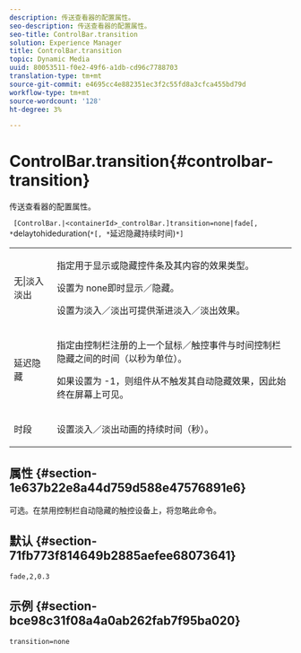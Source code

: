 ```yaml
---
description: 传送查看器的配置属性。
seo-description: 传送查看器的配置属性。
seo-title: ControlBar.transition
solution: Experience Manager
title: ControlBar.transition
topic: Dynamic Media
uuid: 80053511-f0e2-49f6-a1db-cd96c7788703
translation-type: tm+mt
source-git-commit: e4695cc4e882351ec3f2c55fd8a3cfca455bd79d
workflow-type: tm+mt
source-wordcount: '128'
ht-degree: 3%

---
```



# ControlBar.transition{#controlbar-transition}

传送查看器的配置属性。

` [ControlBar.|<containerId>_controlBar.]transition=none|fade[, *`delaytohideduration(`*[, *`延迟隐藏持续时间)`*]`

<table id="table_441553CD34C94A58A9D7CBF772DEDDB6"> 
 <tbody> 
  <tr> 
   <td colname="col1"> <p> <span class="codeph"> 无|淡入淡出</span> </p> </td> 
   <td colname="col2"> <p> 指定用于显示或隐藏控件条及其内容的效果类型。 </p> <p>设置为<span class="codeph"> none</span>即时显示／隐藏。 </p> <p>设置为<span class="codeph">淡入／淡出</span>可提供渐进淡入／淡出效果。 </p> </td> 
  </tr> 
  <tr> 
   <td colname="col1"> <p><span class="codeph"><span class="varname"> 延迟隐藏</span></span> </p> </td> 
   <td colname="col2"> <p> 指定由控制栏注册的上一个鼠标／触控事件与时间控制栏隐藏之间的时间（以秒为单位）。 </p> <p>如果设置为<span class="codeph"> -1</span>，则组件从不触发其自动隐藏效果，因此始终在屏幕上可见。 </p> </td> 
  </tr> 
  <tr> 
   <td colname="col1"> <p><span class="codeph"><span class="varname"> 时段</span></span> </p> </td> 
   <td colname="col2"> <p> 设置淡入／淡出动画的持续时间（秒）。 </p> </td> 
  </tr> 
 </tbody> 
</table>

## 属性 {#section-1e637b22e8a44d759d588e47576891e6}

可选。在禁用控制栏自动隐藏的触控设备上，将忽略此命令。

## 默认 {#section-71fb773f814649b2885aefee68073641}

`fade,2,0.3`

## 示例 {#section-bce98c31f08a4a0ab262fab7f95ba020}

```
transition=none
```

